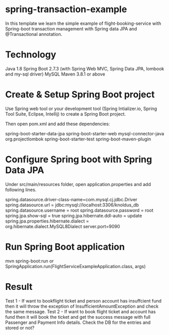 # spring-transaction-example

In this template we learn the simple example of flight-booking-service with Spring-boot transaction management 
with Spring data JPA and @Transactional annotation.

# Technology
 Java 1.8 
 Spring Boot 2.7.3 (with Spring Web MVC, Spring Data JPA, lombook and my-sql driver) 
 MySQL
 Maven 3.8.1 or above

# Create & Setup Spring Boot project
Use Spring web tool or your development tool (Spring Intializer.io, Spring Tool Suite, Eclipse, Intellij) to create a Spring Boot project.

Then open pom.xml and add these dependencies:

spring-boot-starter-data-jpa
spring-boot-starter-web
mysql-connector-java
org.projectlombok
spring-boot-starter-test
spring-boot-maven-plugin

# Configure Spring boot with Spring Data JPA
Under src/main/resources folder, open application.properties and add following lines.

spring.datasource.driver-class-name=com.mysql.cj.jdbc.Driver
spring.datasource.url = jdbc:mysql://localhost:3306/knoldus_db
spring.datasource.username = root
spring.datasource.password = root
spring.jpa.show-sql = true
spring.jpa.hibernate.ddl-auto = update
spring.jpa.properties.hibernate.dialect = org.hibernate.dialect.MySQL8Dialect
server.port=9090

# Run Spring Boot application

 mvn spring-boot:run or
 SpringApplication.run(FlightServiceExampleApplication.class, args)
 
# Result 

 Test 1 - If want to bookflight ticket and person account has insuffcient fund then it will 
 throw the exception of InsufficientAmountException and check the same message.
 Test 2 - If want to book flight ticket and account has fund then it will book the ticket and 
 get the success message with full Passenger and Payment Info details.
 Check the DB for the entries and stored or not?